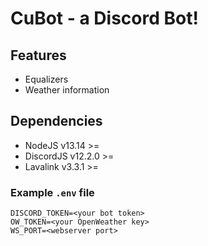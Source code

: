# CuBot - a Discord Bot!

## Features
 - Equalizers
 - Weather information

## Dependencies
- NodeJS v13.14 >=
- DiscordJS v12.2.0 >=
- Lavalink v3.3.1 >=

### Example `.env` file

```env
DISCORD_TOKEN=<your bot token>
OW_TOKEN=<your OpenWeather key>
WS_PORT=<webserver port>
```

